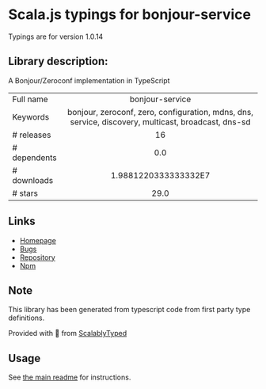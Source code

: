 
# Scala.js typings for bonjour-service

Typings are for version 1.0.14

## Library description:
A Bonjour/Zeroconf implementation in TypeScript

|                    |                 |
| ------------------ | :-------------: |
| Full name          | bonjour-service |
| Keywords           | bonjour, zeroconf, zero, configuration, mdns, dns, service, discovery, multicast, broadcast, dns-sd |
| # releases         | 16 |
| # dependents       | 0.0 |
| # downloads        | 1.9881220333333332E7 |
| # stars            | 29.0 |

## Links
- [Homepage](https://github.com/onlxltd/bonjour-service)
- [Bugs](https://github.com/onlxltd/bonjour-service/issues)
- [Repository](https://github.com/onlxltd/bonjour-service)
- [Npm](https://www.npmjs.com/package/bonjour-service)
    


## Note
This library has been generated from typescript code from first party type definitions.

Provided with :purple_heart: from [ScalablyTyped](https://github.com/oyvindberg/ScalablyTyped)

## Usage
See [the main readme](../../readme.md) for instructions.


